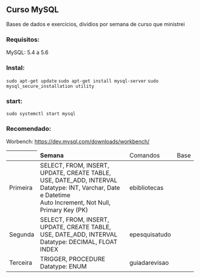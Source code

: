 ## Curso MySQL ##
Bases de dados e exercicios, dividios por semana de curso que ministrei

### Requisitos:
MySQL: 5.4 a 5.6

### Instal:

`sudo apt-get update`
`sudo apt-get install mysql-server`
`sudo mysql_secure_installation utility`

### start:

`sudo systemctl start mysql`

### Recomendado:
Worbench: https://dev.mysql.com/downloads/workbench/

<table>
	<thead>	
		<th>
			<td>
				<b>Semana</b>
			</td>
			<td>
				Comandos
			</td>
			<td>
				Base
			</td>
		</th>
	</thead>
	<tbody>
		<tr>
			<td>
				Primeira
			</td>
			<td>
				SELECT, FROM, INSERT, UPDATE, CREATE TABLE, USE, DATE_ADD, INTERVAL<br>
				Datatype: INT, Varchar, Date e Datetime<br/>
				Auto Increment, Not Null, Primary Key (PK)
			</td>
			<td>
				ebibliotecas
			</td>
		</tr>
		<tr>
			<td>
				Segunda
			</td>
			<td>
				SELECT, FROM, INSERT, UPDATE, CREATE TABLE, USE, DATE_ADD, INTERVAL<br>
				Datatype: DECIMAL, FLOAT<br/>
				INDEX
			</td>
			<td>
				epesquisatudo
			</td>
		</tr>
		<tr>
			<td>
				Terceira
			</td>
			<td>
				TRIGGER, PROCEDURE<br>
				Datatype: ENUM
			</td>
			<td>
				guiadarevisao
			</td>
		</tr>
	</tbody>
</table>